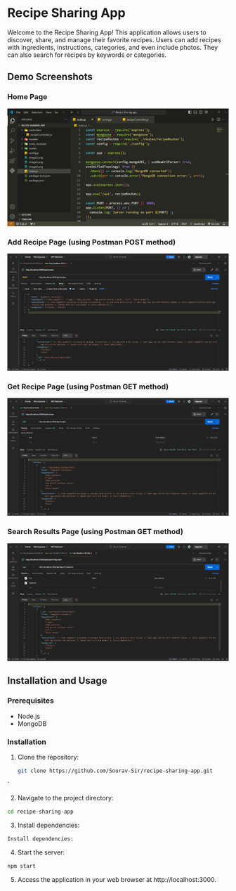 # Recipe Sharing App

Welcome to the Recipe Sharing App! This application allows users to discover, share, and manage their favorite recipes. Users can add recipes with ingredients, instructions, categories, and even include photos. They can also search for recipes by keywords or categories.

## Demo Screenshots

### Home Page

![Home Page](screenshots/home_page.png)

### Add Recipe Page (using Postman POST method)

![Add Recipe Page](screenshots/add_recipe_page.png)

### Get Recipe Page (using Postman GET method)

![Add Recipe Page](screenshots/get_recipe_page.png)

### Search Results Page (using Postman GET method)

![Search Results Page](screenshots/search_results_page.png)

## Installation and Usage

### Prerequisites

- Node.js
- MongoDB

### Installation

1. Clone the repository:

   ```bash
   git clone https://github.com/Sourav-Sir/recipe-sharing-app.git
 `

2. Navigate to the project directory:
```bash
cd recipe-sharing-app
```

3. Install dependencies:
```bash
Install dependencies:
```

4. Start the server:
```bash
npm start
```

5. Access the application in your web browser at http://localhost:3000.

